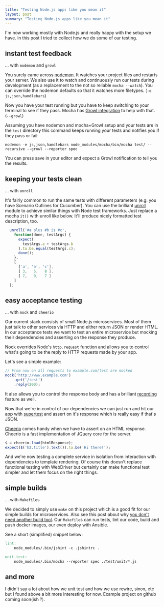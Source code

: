 ```yaml
---
title: "Testing Node.js apps like you mean it"
layout: post
summary: "Testing Node.js apps like you mean it"
---
```


I'm now working mostly with Node.js and really happy with the setup we have. In this post I tried to collect how we do some of our testing.

## instant test feedback

... with ```nodemon``` and ```growl```

You surely came across [nodemon](http://nodemon.io/). It watches your project files and restarts your server. We also use it to watch and continuously run our tests during development (as a replacement to the not so reliable ```mocha --watch```). You can override the nodemon defaults so that it watches more filetypes. (```-e js,json,handlebars```)

Now you have your test running but you have to keep switching to your terminal to see if they pass. Mocha has [Growl integration](https://github.com/visionmedia/node-growl#installation) to help with that. (```--growl```)

Assuming you have nodemon and mocha+Growl setup and your tests are in the ```test``` directory this command keeps running your tests and notifies you if they pass or fail:

```
nodemon -e js,json,handlebars node_modules/mocha/bin/mocha test/ --recursive --growl --reporter spec
```

You can press save in your editor and expect a Growl notification to tell you the results.

## keeping your tests clean

... with ```unroll```

It's fairly common to run the same tests with different parameters (e.g. you have Scenario Outlines for Cucumber). You can use the brilliant [unroll](https://github.com/lawrencec/Unroll) module to achieve similar things with Node test frameworks. Just replace a mocha ``it()`` with unroll like below. It'll produce nicely formatted test description, too.

```js
  unroll('#a plus #b is #c',
    function(done, testArgs) {
      expect(
        testArgs.a + testArgs.b
      ).to.be.equal(testArgs.c);
      done();
    },
    [
      ['a', 'b', 'c'],
      [ 3,   5,   8 ],
      [ 7,   0,   7 ]
    ]
  );
```

## easy acceptance testing

... with ```nock``` and ```cheerio```

Our current stack consists of small Node.js microservices. Most of them just talk to other services via HTTP and either return JSON or render HTML. In our acceptance tests we want to test an entire microservice but mocking their dependencies and asserting on the response they produce.

[Nock](https://github.com/pgte/nock) overrides Node's ```http.request``` function and allows you to control what's going to be the reply to HTTP requests made by your app.

Let's see a simple example:

```js
// From now on all requests to example.com/test are mocked
nock('http://www.example.com')
    .get('/test')
    .reply(200);
```

It also allows you to control the response body and has a brilliant [recording](https://github.com/pgte/nock#recording) feature as well.

Now that we're in control of our dependencies we can just run and hit our app with [supertest](https://github.com/visionmedia/supertest) and assert on it's response which is really easy if that's JSON.

[Cheerio](https://github.com/cheeriojs/cheerio) comes handy when we have to assert on an HTML response. Cheerio is a fast implementation of JQuery core for the server.

```js
$ = cheerio.load(htmlResponse);
expect($('h2.title').text()).to.be('Hi there!');
```

And we're now testing a complete service in isolation from interaction with dependencies to template rendering. Of course this doesn't replace functional testing with WebDriver but certainly can make functional test simpler and let them focus on the right things.

## simple builds

... with ```Makefile```s

We decided to simply use ```make``` on this project which is a good fit for our simple builds for microservices. Also see this post about why [you don't need another build tool](http://hadihariri.com/2014/04/21/build-make-no-more/). Our ```Makefile```s can run tests, lint our code, build and push docker images, our even deploy with Ansible.

See a short (simplified) snippet below:

```Makefile
lint:
    node_modules/.bin/jshint -c .jshintrc .

unit-test:
    node_modules/.bin/mocha --reporter spec ./test/unit/*.js
```

## and more

I didn't say a lot about how we unit test and how we use rewire, sinon, etc but I found above a bit more interesting for now. Example project on github coming soon(ish ?).
